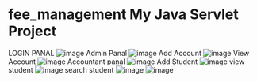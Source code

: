 # fee_management My Java Servlet Project
LOGIN PANAL
![image](https://github.com/sagar-my/fee_management/assets/126312151/b8a3464c-26a8-4a0b-bf34-828cfe5e52e8)
Admin Panal
![image](https://github.com/sagar-my/fee_management/assets/126312151/424a7a87-5210-41b5-a7b1-cc5abe11fca6)
Add Account 
![image](https://github.com/sagar-my/fee_management/assets/126312151/66cf42c9-aabe-4155-b565-df961891b52a)
View Account
![image](https://github.com/sagar-my/fee_management/assets/126312151/b6a23cf8-310c-4a2d-92cb-f452b6eb9d2d)
Accountant panal
![image](https://github.com/sagar-my/fee_management/assets/126312151/862f70a6-85bf-43db-ae43-fab979dcec2b)
Add Student 
![image](https://github.com/sagar-my/fee_management/assets/126312151/9e2c5f27-83bb-426b-ae3b-72a2f330784e)
view student
![image](https://github.com/sagar-my/fee_management/assets/126312151/bef3067d-0f8b-412a-86d4-fb3fc5f1d90f)
search student
![image](https://github.com/sagar-my/fee_management/assets/126312151/d63f9cc0-cc25-4559-8527-69e5a34ed88c)
![image](https://github.com/sagar-my/fee_management/assets/126312151/254973be-bd4e-4bc7-b2c6-f225074bcde3)
